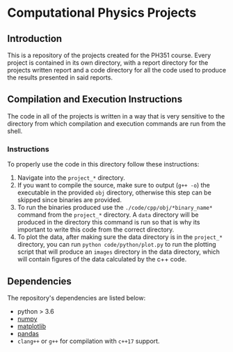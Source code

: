 # Computational Physics Projects

## Introduction

This is a repository of the projects created for the PH351 course. Every project is contained in its own directory, with a report directory for the projects written report and a code directory for all the code used to produce the results presented in said reports.

## Compilation and Execution Instructions

The code in all of the projects is written in a way that is very sensitive to the directory from which compilation and execution commands are run from the shell.

### Instructions

To properly use the code in this directory follow these instructions:

1. Navigate into the `project_*` directory.
2. If you want to compile the source, make sure to output (`g++ -o`) the executable in the provided `obj` directory, otherwise this step can be skipped since binaries are provided.
3. To run the binaries produced use the `./code/cpp/obj/*binary_name*` command from the `project_*` directory. A `data` directory will be produced in the directory this command is run so that is why its important to write this code from the correct directory.
4. To plot the data, after making sure the data directory is in the `project_*` directory, you can run `python code/python/plot.py` to run the plotting script that will produce an `images` directory in the data directory, which will contain figures of the data calculated by the c++ code.

## Dependencies

The repository's dependencies are listed below:

* python > 3.6
* [numpy](https://numpy.org/)
* [matplotlib](https://matplotlib.org/)
* [pandas](https://pandas.pydata.org/)
* `clang++` or `g++` for compilation with `c++17` support.
